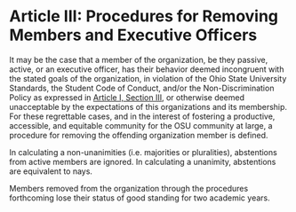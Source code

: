# Article III: Procedures for Removing Members and Executive Officers

It may be the case that a member of the organization, be they passive, active, or an
executive officer, has their behavior deemed incongruent with the stated goals of the
organization, in violation of the Ohio State University Standards, the Student Code
of Conduct, and/or the Non-Discrimination Policy as expressed in
[Article I, Section III](/constitution/article1/section3.html), or otherwise deemed
unacceptable by the expectations of this organizations and its membership. For these
regrettable cases, and in the interest of fostering a productive, accessible, and
equitable community for the OSU community at large, a procedure for removing the offending
organization member is defined.

In calculating a non-unanimities (i.e. majorities or pluralities), abstentions from active
members are ignored. In calculating a unanimity, abstentions are equivalent to nays.

Members removed from the organization through the procedures forthcoming lose their status
of good standing for two academic years.

